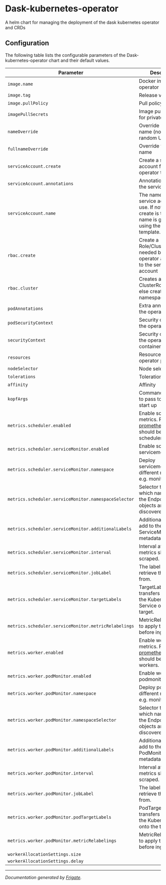 
Dask-kubernetes-operator
===========

A helm chart for managing the deployment of the dask kubernetes operator and CRDs


## Configuration

The following table lists the configurable parameters of the Dask-kubernetes-operator chart and their default values.

| Parameter                | Description             | Default        |
| ------------------------ | ----------------------- | -------------- |
| `image.name` | Docker image for the operator | `"ghcr.io/dask/dask-kubernetes-operator"` |
| `image.tag` | Release version | `"set-by-chartpress"` |
| `image.pullPolicy` | Pull policy | `"IfNotPresent"` |
| `imagePullSecrets` | Image pull secrets for private registries | `[]` |
| `nameOverride` | Override release name (not including random UUID) | `""` |
| `fullnameOverride` | Override full release name | `""` |
| `serviceAccount.create` | Create a service account for the operator to use | `true` |
| `serviceAccount.annotations` | Annotations to add to the service account | `{}` |
| `serviceAccount.name` | The name of the service account to use. If not set and create is true, a name is generated using the fullname template. | `""` |
| `rbac.create` | Create a Role/ClusterRole needed by the operator and bind it to the service account | `true` |
| `rbac.cluster` | Creates a ClusterRole if true, else create a namespaced Role | `true` |
| `podAnnotations` | Extra annotations for the operator pod | `{}` |
| `podSecurityContext` | Security context for the operator pod | `{}` |
| `securityContext` | Security context for the operator container | `{}` |
| `resources` | Resources for the operator pod | `{}` |
| `nodeSelector` | Node selector | `{}` |
| `tolerations` | Tolerations | `[]` |
| `affinity` | Affinity | `{}` |
| `kopfArgs` | Command line flags to pass to kopf on start up | `["--all-namespaces"]` |
| `metrics.scheduler.enabled` | Enable scheduler metrics. Pip package [prometheus-client](https://pypi.org/project/prometheus-client/) should be present on scheduler. | `false` |
| `metrics.scheduler.serviceMonitor.enabled` | Enable scheduler servicemonitor. | `false` |
| `metrics.scheduler.serviceMonitor.namespace` | Deploy servicemonitor in different namespace, e.g. monitoring. | `""` |
| `metrics.scheduler.serviceMonitor.namespaceSelector` | Selector to select which namespaces the Endpoints objects are discovered from. | `{}` |
| `metrics.scheduler.serviceMonitor.additionalLabels` | Additional labels to add to the ServiceMonitor metadata. | `{}` |
| `metrics.scheduler.serviceMonitor.interval` | Interval at which metrics should be scraped. | `"15s"` |
| `metrics.scheduler.serviceMonitor.jobLabel` | The label to use to retrieve the job name from. | `""` |
| `metrics.scheduler.serviceMonitor.targetLabels` | TargetLabels transfers labels on the Kubernetes Service onto the target. | `["dask.org/cluster-name"]` |
| `metrics.scheduler.serviceMonitor.metricRelabelings` | MetricRelabelConfigs to apply to samples before ingestion. | `[]` |
| `metrics.worker.enabled` | Enable workers metrics. Pip package [prometheus-client](https://pypi.org/project/prometheus-client/) should be present on workers. | `false` |
| `metrics.worker.podMonitor.enabled` | Enable workers podmonitor | `false` |
| `metrics.worker.podMonitor.namespace` | Deploy podmonitor in different namespace, e.g. monitoring. | `""` |
| `metrics.worker.podMonitor.namespaceSelector` | Selector to select which namespaces the Endpoints objects are discovered from. | `{}` |
| `metrics.worker.podMonitor.additionalLabels` | Additional labels to add to the PodMonitor metadata. | `{}` |
| `metrics.worker.podMonitor.interval` | Interval at which metrics should be scraped. | `"15s"` |
| `metrics.worker.podMonitor.jobLabel` | The label to use to retrieve the job name from. | `""` |
| `metrics.worker.podMonitor.podTargetLabels` | PodTargetLabels transfers labels on the Kubernetes Pod onto the target. | `["dask.org/cluster-name", "dask.org/workergroup-name"]` |
| `metrics.worker.podMonitor.metricRelabelings` | MetricRelabelConfigs to apply to samples before ingestion. | `[]` |
| `workerAllocationSettings.size` |  | `"5"` |
| `workerAllocationSettings.delay` |  | `"1s"` |



---
_Documentation generated by [Frigate](https://frigate.readthedocs.io)._
